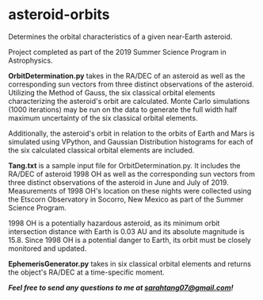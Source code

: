 # asteroid-orbits
Determines the orbital characteristics of a given near-Earth asteroid. 

Project completed as part of the 2019 Summer Science Program in Astrophysics.

**OrbitDetermination.py** takes in the RA/DEC of an asteroid as well as the corresponding sun vectors from three distinct observations of the asteroid. Utilizing the Method of Gauss, the six classical orbital elements characterizing the asteroid's orbit are calculated. Monte Carlo simulations (1000 iterations) may be run on the data to generate the full width half maximum uncertainty of the six classical orbital elements.

Additionally, the asteroid's orbit in relation to the orbits of Earth and Mars is simulated using VPython, and Gaussian Distribution histograms for each of the six calculated classical orbital elements are included.

**Tang.txt** is a sample input file for OrbitDetermination.py. It includes the RA/DEC of asteroid 1998 OH as well as the corresponding sun vectors from three distinct observations of the asteroid in June and July of 2019. Measurements of 1998 OH's location on these nights were collected using the Etscorn Observatory in Socorro, New Mexico as part of the Summer Science Program.

1998 OH is a potentially hazardous asteroid, as its minimum orbit intersection distance with Earth is 0.03 AU and its absolute magnitude is 15.8. Since 1998 OH is a potential danger to Earth, its orbit must be closely monitored and updated.

**EphemerisGenerator.py** takes in six classical orbital elements and returns the object's RA/DEC at a time-specific moment.

***Feel free to send any questions to me at sarahtang07@gmail.com!***
